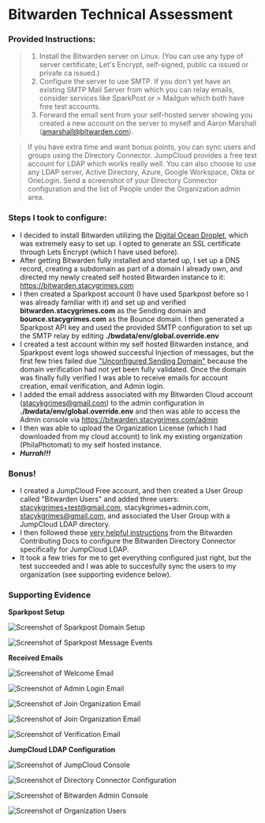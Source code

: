 # Bitwarden Technical Assessment

### Provided Instructions:
> 1. Install the Bitwarden server on Linux. (You can use any type of server certificate; Let's Encrypt, self-signed, public ca issued or private ca issued.)
> 2. Configure the server to use SMTP. If you don't yet have an existing SMTP Mail Server from which you can relay emails, consider services like SparkPost or > Mailgun which both have free test accounts.
> 3. Forward the email sent from your self-hosted server showing you created a new account on the server to myself and Aaron Marshall (amarshall@bitwarden.com).

> If you have extra time and want bonus points, you can sync users and groups using the Directory Connector. JumpCloud provides a free test account for LDAP which works really well. You can also choose to use any LDAP server, Active Directory, Azure, Google Workspace, Okta or OneLogin. Send a screenshot of your Directory Connector configuration and the list of People under the Organization admin area.


### Steps I took to configure:
- I decided to install Bitwarden utilizing the [Digital Ocean Droplet](https://bitwarden.com/blog/digitalocean-marketplace/), which was extremely easy to set up. I opted to generate an SSL certificate through Lets Encrypt (which I have used before).
- After getting Bitwarden fully installed and started up, I set up a DNS record, creating a subdomain as part of a domain I already own, and directed my newly created self hosted Bitwarden instance to it: https://bitwarden.stacygrimes.com
- I then created a Sparkpost account (I have used Sparkpost before so I was already familiar with it) and set up and verified **bitwarden.stacygrimes.com** as the Sending domain and **bounce.stacygrimes.com** as the Bounce domain.  I then generated a Sparkpost API key and used the provided SMTP configuration to set up the SMTP relay by editing **./bwdata/env/global.override.env**
- I created a test account within my self hosted Bitwarden instance, and Sparkpost event logs showed successful Injection of messages, but the first few tries failed due ["Unconfigured Sending Domain"](https://support.sparkpost.com/docs/user-guide/unconfigured-sending-domain) because the domain verification had not yet been fully validated. Once the domain was finally fully verified I was able to receive emails for account creation, email verification, and Admin login.
- I added the email address associated with my Bitwarden Cloud account (stacykgrimes@gmail.com) to the admin configuration in **./bwdata/env/global.override.env** and then was able to access the Admin console via https://bitwarden.stacygrimes.com/admin
- I then was able to upload the Organization License (which I had downloaded from my cloud account) to link my existing organization (PhilaPhotomat) to my self hosted instance. 
- _**Hurrah!!!**_

### Bonus!
- I created a JumpCloud Free account, and then created a User Group called "Bitwarden Users" and added three users: stacykgrimes+test@gmail.com, stacykgrimes+admin.com, stacykgrimes@gmail.com, and associated the User Group with a JumpCloud LDAP directory.
- I then followed these [very helpful instructions](https://contributing.bitwarden.com/getting-started/enterprise/directory-connector/jumpcloud/) from the Bitwarden Contributing Docs to configure the Bitwarden Directory Connector specifically for JumpCloud LDAP.
- It took a few tries for me to get everything configured just right, but the test succeeded and I was able to succesfully sync the users to my organization (see supporting evidence below).
  
### Supporting Evidence

**Sparkpost Setup**

![Screenshot of Sparkpost Domain Setup](sparkpost1.png)

![Screenshot of Sparkpost Message Events](sparkpost2.png)

**Received Emails**

![Screenshot of Welcome Email](email1.png)

![Screenshot of Admin Login Email](email2.png)

![Screenshot of Join Organization Email](email3.png)

![Screenshot of Join Organization Email](email4.png)

![Screenshot of Verification Email](email5.png)


**JumpCloud LDAP Configuration**

![Screenshot of JumpCloud Console](evidence4.png)

![Screenshot of Directory Connector Configuration](evidence1.png)

![Screenshot of Bitwarden Admin Console](evidence3.png)

![Screenshot of Organization Users](evidence2.png)






